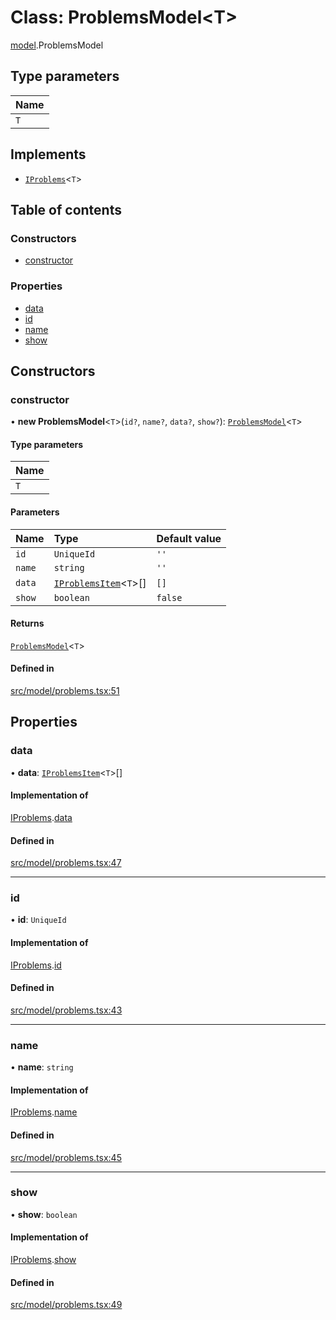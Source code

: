 # Class: ProblemsModel\<T\>

[model](../modules/model.md).ProblemsModel

## Type parameters

| Name |
| :------ |
| `T` |

## Implements

- [`IProblems`](../interfaces/model.IProblems.md)\<`T`\>

## Table of contents

### Constructors

- [constructor](model.ProblemsModel.md#constructor)

### Properties

- [data](model.ProblemsModel.md#data)
- [id](model.ProblemsModel.md#id)
- [name](model.ProblemsModel.md#name)
- [show](model.ProblemsModel.md#show)

## Constructors

### constructor

• **new ProblemsModel**\<`T`\>(`id?`, `name?`, `data?`, `show?`): [`ProblemsModel`](model.ProblemsModel.md)\<`T`\>

#### Type parameters

| Name |
| :------ |
| `T` |

#### Parameters

| Name | Type | Default value |
| :------ | :------ | :------ |
| `id` | `UniqueId` | `''` |
| `name` | `string` | `''` |
| `data` | [`IProblemsItem`](../interfaces/model.IProblemsItem.md)\<`T`\>[] | `[]` |
| `show` | `boolean` | `false` |

#### Returns

[`ProblemsModel`](model.ProblemsModel.md)\<`T`\>

#### Defined in

[src/model/problems.tsx:51](https://github.com/gethubai/hubai-core/blob/43abc4a/src/model/problems.tsx#L51)

## Properties

### data

• **data**: [`IProblemsItem`](../interfaces/model.IProblemsItem.md)\<`T`\>[]

#### Implementation of

[IProblems](../interfaces/model.IProblems.md).[data](../interfaces/model.IProblems.md#data)

#### Defined in

[src/model/problems.tsx:47](https://github.com/gethubai/hubai-core/blob/43abc4a/src/model/problems.tsx#L47)

___

### id

• **id**: `UniqueId`

#### Implementation of

[IProblems](../interfaces/model.IProblems.md).[id](../interfaces/model.IProblems.md#id)

#### Defined in

[src/model/problems.tsx:43](https://github.com/gethubai/hubai-core/blob/43abc4a/src/model/problems.tsx#L43)

___

### name

• **name**: `string`

#### Implementation of

[IProblems](../interfaces/model.IProblems.md).[name](../interfaces/model.IProblems.md#name)

#### Defined in

[src/model/problems.tsx:45](https://github.com/gethubai/hubai-core/blob/43abc4a/src/model/problems.tsx#L45)

___

### show

• **show**: `boolean`

#### Implementation of

[IProblems](../interfaces/model.IProblems.md).[show](../interfaces/model.IProblems.md#show)

#### Defined in

[src/model/problems.tsx:49](https://github.com/gethubai/hubai-core/blob/43abc4a/src/model/problems.tsx#L49)

